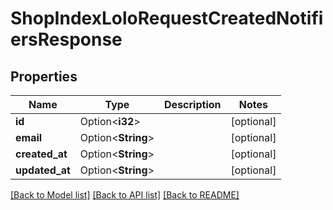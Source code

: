 # ShopIndexLoloRequestCreatedNotifiersResponse

## Properties

Name | Type | Description | Notes
------------ | ------------- | ------------- | -------------
**id** | Option<**i32**> |  | [optional]
**email** | Option<**String**> |  | [optional]
**created_at** | Option<**String**> |  | [optional]
**updated_at** | Option<**String**> |  | [optional]

[[Back to Model list]](../README.md#documentation-for-models) [[Back to API list]](../README.md#documentation-for-api-endpoints) [[Back to README]](../README.md)


